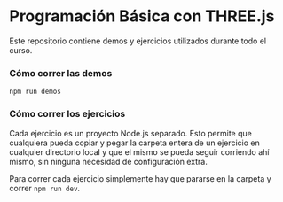 # Programación Básica con THREE.js

Este repositorio contiene demos y ejercicios utilizados durante todo el curso.

### Cómo correr las demos

`npm run demos`

### Cómo correr los ejercicios

Cada ejercicio es un proyecto Node.js separado. Esto permite que cualquiera pueda copiar y pegar la carpeta entera de un ejercicio en cualquier directorio local y que el mismo se pueda seguir corriendo ahí mismo, sin ninguna necesidad de configuración extra.

Para correr cada ejercicio simplemente hay que pararse en la carpeta y correr `npm run dev`.
